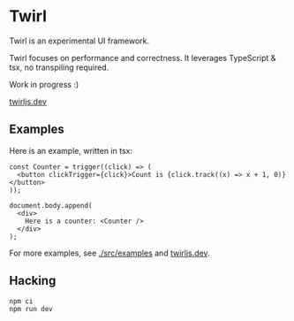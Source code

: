 # Twirl

Twirl is an experimental UI framework.

Twirl focuses on performance and correctness. It leverages TypeScript & tsx, no transpiling required.

Work in progress :)

[twirljs.dev](https://twirljs.dev)

## Examples

Here is an example, written in tsx:

```tsx
const Counter = trigger((click) => (
  <button clickTrigger={click}>Count is {click.track((x) => x + 1, 0)}</button>
));

document.body.append(
  <div>
    Here is a counter: <Counter />
  </div>
);
```

For more examples, see [./src/examples](./src/examples) and [twirljs.dev](https://twirljs.dev).

## Hacking

```
npm ci
npm run dev
```
